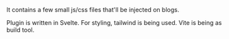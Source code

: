 It contains  a few small js/css files that'll be injected on blogs.

Plugin is written in Svelte.
For styling, tailwind is being used.
Vite is being as build tool.
